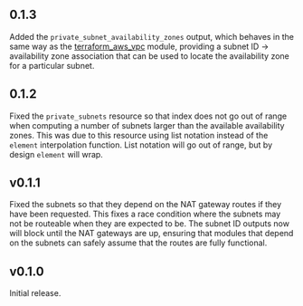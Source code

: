 ## 0.1.3

Added the `private_subnet_availability_zones` output, which behaves in the same
way as the [terraform_aws_vpc](https://github.com/paybyphone/terraform_aws_vpc)
module, providing a subnet ID -> availability zone association that can be used
to locate the availability zone for a particular subnet.
    
## 0.1.2

Fixed the `private_subnets` resource so that index does not go out of range when
computing a number of subnets larger than the available availability zones.
This was due to this resource using list notation instead of the `element`
interpolation function. List notation will go out of range, but by design
`element` will wrap.

## v0.1.1

Fixed the subnets so that they depend on the NAT gateway routes if they have
been requested. This fixes a race condition where the subnets may not be
routeable when they are expected to be. The subnet ID outputs now will block
until the NAT gateways are up, ensuring that modules that depend on the subnets
can safely assume that the routes are fully functional.

## v0.1.0

Initial release.
